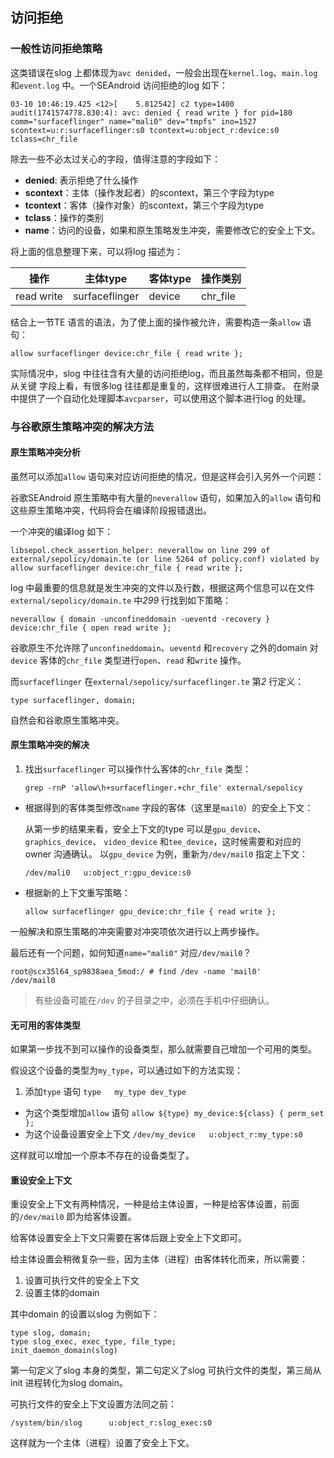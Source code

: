 ## 访问拒绝

### 一般性访问拒绝策略

这类错误在slog 上都体现为`avc denided`，一般会出现在`kernel.log`、`main.log`
和`event.log` 中。一个SEAndroid 访问拒绝的log 如下：

```text
03-10 10:46:19.425 <12>[    5.812542] c2 type=1400 audit(1741574778.830:4): avc: denied { read write } for pid=180 comm="surfaceflinger" name="mali0" dev="tmpfs" ino=1527 scontext=u:r:surfaceflinger:s0 tcontext=u:object_r:device:s0 tclass=chr_file
```

除去一些不必太过关心的字段，值得注意的字段如下：

* **denied**: 表示拒绝了什么操作
* **scontext**：主体（操作发起者）的scontext，第三个字段为type
* **tcontext**：客体（操作对象）的scontext，第三个字段为type
* **tclass**：操作的类别
* **name**：访问的设备，如果和原生策略发生冲突，需要修改它的安全上下文。

将上面的信息整理下来，可以将log 描述为：

| 操作 | 主体type | 客体type | 操作类别 |
| --- | --- | --- | --- |
| read write | surfaceflinger | device | chr_file |

结合上一节TE 语言的语法，为了使上面的操作被允许，需要构造一条`allow` 语句：

```selinux
allow surfaceflinger device:chr_file { read write };
```

实际情况中，slog 中往往含有大量的访问拒绝log，而且虽然每条都不相同，但是从关键
字段上看，有很多log 往往都是重复的，这样很难进行人工排查。
在附录中提供了一个自动化处理脚本`avcparser`，可以使用这个脚本进行log 的处理。

### 与谷歌原生策略冲突的解决方法

#### 原生策略冲突分析

虽然可以添加`allow` 语句来对应访问拒绝的情况，但是这样会引入另外一个问题：

谷歌SEAndroid 原生策略中有大量的`neverallow` 语句，如果加入的`allow` 语句和
这些原生策略冲突，代码将会在编译阶段报错退出。

一个冲突的编译log 如下：

```selinux
libsepol.check_assertion_helper: neverallow on line 299 of external/sepolicy/domain.te (or line 5264 of policy.conf) violated by allow surfaceflinger device:chr_file { read write };
```

log 中最重要的信息就是发生冲突的文件以及行数，根据这两个信息可以在文件
`external/sepolicy/domain.te` 中*299* 行找到如下策略：

```selinux
neverallow { domain -unconfineddomain -ueventd -recovery } device:chr_file { open read write };
```

谷歌原生不允许除了`unconfineddomain`、`ueventd` 和`recovery` 之外的domain 对
`device` 客体的`chr_file` 类型进行`open`、`read` 和`write` 操作。

而`surfaceflinger` 在`external/sepolicy/surfaceflinger.te` 第*2* 行定义：

```selinux
type surfaceflinger, domain;
```

自然会和谷歌原生策略冲突。

#### 原生策略冲突的解决

1. 找出`surfaceflinger` 可以操作什么客体的`chr_file` 类型：

    `grep -rnP 'allow\h+surfaceflinger.+chr_file' external/sepolicy`

+ 根据得到的客体类型修改`name` 字段的客体（这里是`mail0`）的安全上下文：

    从第一步的结果来看，安全上下文的type 可以是`gpu_device`、`graphics_device`、
    `video_device` 和`tee_device`，这时候需要和对应的owner 沟通确认。
    以`gpu_device` 为例，重新为`/dev/mail0` 指定上下文：

    `/dev/mali0   u:object_r:gpu_device:s0`

+ 根据新的上下文重写策略：

    `allow surfaceflinger gpu_device:chr_file { read write };`

一般解决和原生策略的冲突需要对冲突项依次进行以上两步操作。

最后还有一个问题，如何知道`name="mali0"` 对应`/dev/mail0`？

```shell
root@scx35l64_sp9838aea_5mod:/ # find /dev -name 'mail0'
/dev/mail0
```

> 有些设备可能在`/dev` 的子目录之中，必须在手机中仔细确认。

#### 无可用的客体类型

如果第一步找不到可以操作的设备类型，那么就需要自己增加一个可用的类型。

假设这个设备的类型为`my_type`，可以通过如下的方法实现：

1. 添加`type` 语句
    `type   my_type dev_type`
+ 为这个类型增加`allow` 语句
    `allow ${type} my_device:${class} { perm_set };`
+ 为这个设备设置安全上下文
    `/dev/my_device   u:object_r:my_type:s0`

这样就可以增加一个原本不存在的设备类型了。

#### 重设安全上下文

重设安全上下文有两种情况，一种是给主体设置，一种是给客体设置，前面的`/dev/mail0`
即为给客体设置。

给客体设置安全上下文只需要在客体后跟上安全上下文即可。

给主体设置会稍微复杂一些，因为主体（进程）由客体转化而来，所以需要：

1. 设置可执行文件的安全上下文
2. 设置主体的domain

其中domain 的设置以slog 为例如下：

```selinux
type slog, domain;
type slog_exec, exec_type, file_type;
init_daemon_domain(slog)
```

第一句定义了slog 本身的类型，第二句定义了slog 可执行文件的类型，第三局从init
进程转化为slog domain。

可执行文件的安全上下文设置方法同之前：

```selinux
/system/bin/slog      u:object_r:slog_exec:s0
```

这样就为一个主体（进程）设置了安全上下文。

